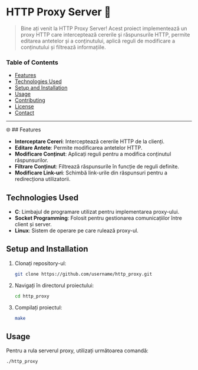# HTTP Proxy Server 🚀

> Bine ați venit la HTTP Proxy Server! Acest proiect implementează un proxy HTTP care interceptează cererile și răspunsurile HTTP, permite editarea antetelor și a conținutului, aplică reguli de modificare a conținutului și filtrează informațiile. 

### Table of Contents
- [Features](#features)
- [Technologies Used](#technologies-used)
- [Setup and Installation](#setup-and-installation)
- [Usage](#usage)
- [Contributing](#contributing)
- [License](#license)
- [Contact](#contact)

---

🌐 ## Features

- **Interceptare Cereri**: Interceptează cererile HTTP de la clienți.
- **Editare Antete**: Permite modificarea antetelor HTTP.
- **Modificare Conținut**: Aplicați reguli pentru a modifica conținutul răspunsurilor.
- **Filtrare Conținut**: Filtrează răspunsurile în funcție de reguli definite.
- **Modificare Link-uri**: Schimbă link-urile din răspunsuri pentru a redirecționa utilizatorii.

## Technologies Used

- **C**: Limbajul de programare utilizat pentru implementarea proxy-ului.
- **Socket Programming**: Folosit pentru gestionarea comunicațiilor între client și server.
- **Linux**: Sistem de operare pe care rulează proxy-ul.

## Setup and Installation

1. Clonați repository-ul:
    ```bash
    git clone https://github.com/username/http_proxy.git
    ```
2. Navigați în directorul proiectului:
    ```bash
    cd http_proxy
    ```
3. Compilați proiectul:
    ```bash
    make
    ```

## Usage

Pentru a rula serverul proxy, utilizați următoarea comandă:
```bash
./http_proxy
